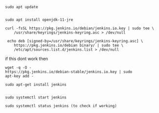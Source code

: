 
```
sudo apt update
```
```

sudo apt install openjdk-11-jre
```

```
curl -fsSL https://pkg.jenkins.io/debian/jenkins.io.key | sudo tee \
    /usr/share/keyrings/jenkins-keyring.asc > /dev/null
```

```
 echo deb [signed-by=/usr/share/keyrings/jenkins-keyring.asc] \
    https://pkg.jenkins.io/debian binary/ | sudo tee \
    /etc/apt/sources.list.d/jenkins.list > /dev/null
```
if this dont work then 

```
wget -q -O -
https://pkg.jenkins.io/debian-stable/jenkins.io.key | sudo
apt-key add -    
 ```   
 ```
sudo apt-get install jenkins
```

```sudo systemctl enable jenkins
```
```
sudo systemctl start jenkins
```
```
sudo systemctl status jenkins (to check if working)
```
